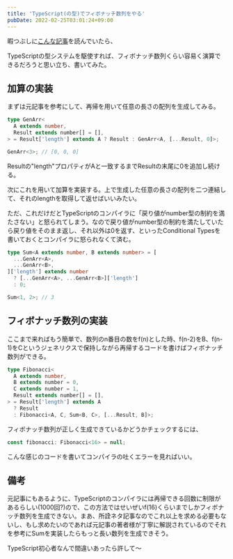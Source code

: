 ```yaml
---
title: 'TypeScript(の型)でフィボナッチ数列をやる'
pubDate: 2022-02-25T03:01:24+09:00
---
```


暇つぶしに[こんな記事](https://zenn.dev/kerukukku1/articles/b66844ba02bc8c)を読んでいたら、

TypeScriptの型システムを駆使すれば、フィボナッチ数列くらい容易く演算できるだろうと思い立ち、書いてみた。

## 加算の実装

まずは元記事を参考にして、再帰を用いて任意の長さの配列を生成してみる。

```typescript
type GenArr<
  A extends number,
  Result extends number[] = [],
> = Result['length'] extends A ? Result : GenArr<A, [...Result, 0]>;

GenArr<3>; // [0, 0, 0]
```

Resultの"length"プロパティがAと一致するまでResultの末尾に0を追加し続ける。

次にこれを用いて加算を実装する。上で生成した任意の長さの配列を二つ連結して、それのlengthを取得して返せばいいみたい。

ただ、これだけだとTypeScriptのコンパイラに「戻り値がnumber型の制約を満たさない」と怒られてしまう。なので戻り値がnumber型の制約を満たしていたら戻り値をそのまま返し、それ以外は0を返す、といったConditional Typesを書いておくとコンパイラに怒られなくて済む。

```typescript
type Sum<A extends number, B extends number> = [
  ...GenArr<A>,
  ...GenArr<B>,
]['length'] extends number
  ? [...GenArr<A>, ...GenArr<B>]['length']
  : 0;

Sum<1, 2>; // 3
```

## フィボナッチ数列の実装

ここまで来ればもう簡単で、数列のn番目の数をf(n)とした時、f(n-2)をB、f(n-1)をCというジェネリクスで保持しながら再帰するコードを書けばフィボナッチ数列ができる。

```typescript
type Fibonacci<
  A extends number,
  B extends number = 0,
  C extends number = 1,
  Result extends number[] = [],
> = Result['length'] extends A
  ? Result
  : Fibonacci<A, C, Sum<B, C>, [...Result, B]>;
```

フィボナッチ数列が正しく生成できているかどうかチェックするには、

```typescript
const fibonacci: Fibonacci<16> = null;
```

こんな感じのコードを書いてコンパイラの吐くエラーを見ればいい。

## 備考

元記事にもあるように、TypeScriptのコンパイラには再帰できる回数に制限があるらしい(1000回?)ので、この方法ではせいぜいf(16)くらいまでしかフィボナッチ数列を生成できない。まあ、所詮ネタ記事なのでこれ以上を求める必要もないし、もし求めたいのであれば元記事の著者様が丁寧に解説されているのでそれを参考にSumを実装したらもっと長い数列を生成できそう。

TypeScript初心者なんで間違いあったら許して〜
